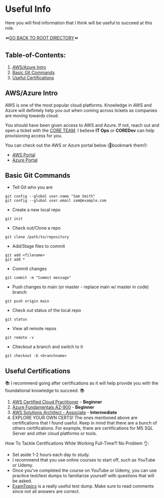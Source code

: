 # Useful Info
Here you will find information that I think will be useful to succeed at this role. 

:rewind:[GO BACK TO ROOT DIRECTORY](https://github.com/daviddang-redgate/my-notes/):rewind:

## Table-of-Contents:
1. [AWS/Azure Intro](https://github.com/daviddang-redgate/my-notes/blob/main/UsefulInfo.md#awsazure-intro)
2. [Basic Git Commands](https://github.com/daviddang-redgate/my-notes/blob/main/UsefulInfo.md#basic-git-commands)
3. [Useful Certifications](https://github.com/daviddang-redgate/my-notes/blob/main/UsefulInfo.md#awsazure-intro)

## AWS/Azure Intro
AWS is one of the most popular cloud platforms. Knowledge in AWS and Azure will defintely help you out when coming across tickets as companies are moving towards cloud.

You should have been given access to AWS and Azure. If not, reach out and open a ticket with the [CORE TEAM](https://coreservices.red-gate.com/hc/en-gb). I believe **IT Ops** or **COREDev** can help provisioning access for you.

You can check out the AWS or Azure portal below (:bookmark:bookmark them!):
- [AWS Portal](https://redgate.awsapps.com/start/#/)
- [Azure Portal](https://portal.azure.com/#home)

## Basic Git Commands
- Tell Git who you are
```
git config --global user.name "Sam Smith"
git config --global user.email sam@example.com
```
- Create a new local repo
```
git init
```
- Check out/Clone a repo
```
git clone /path/to/repository
```
- Add/Stage files to commit
```
git add <filename>
git add *
```
- Commit changes
```
git commit -m "Commit message"
```
- Push changes to main (or master - replace main w/ master in code) branch
```
git push origin main
```
- Check out status of the local repo
```
git status
```
- View all remote repos
```
git remote -v
```
- Checkout a branch and switch to it
```
git checkout -b <branchname>
```

## Useful Certifications
:books: I recommend going after certifications as it will help provide you with the foundational knowledge to succeed. :books:

1. [AWS Certified Cloud Practitioner](https://aws.amazon.com/certification/certified-cloud-practitioner/) - **Beginner**
2. [Azure Fundamentals AZ-900](https://docs.microsoft.com/en-us/learn/certifications/exams/az-900) - **Beginner**
3. [AWS Solutions Architect - Associate](https://aws.amazon.com/certification/certified-solutions-architect-associate/) - **Intermediate**
4. EXPLORE YOUR OWN CERTS! The ones mentioned above are certifications that I found useful. Keep in mind that there are a bunch of others certifications. For example, there are certifications for MS SQL Server and other cloud platforms or tools.

How To Tackle Certifications While Working Full-Time?! No Problem :ok_hand:: 
- Set aside 1-2 hours each day to study.
- I recommend that you use online courses to start off, such as YouTube or Udemy.
- Once you've completed the course on YouTube or Udemy, you can use practice test/test dumps to familiarize yourself with questions that will be asked.
- [ExamTopics](https://www.examtopics.com/) is a really useful test dump. Make sure to read comments since not all answers are correct.
